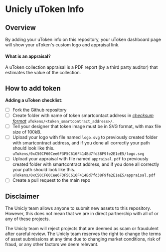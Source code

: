 # Unicly uToken Info

## Overview

By adding your uToken info on this repository, your uToken dashboard page will show your uToken's custom logo and appraisal link.

#### What is an appraisal?

A uToken collection appraisal is a PDF report (by a third party auditor) that estimates the value of the collection.

## How to add token

**Adding a uToken checklist**:
- [ ] Fork the Github repository
- [ ] Create folder with name of token smartcontact address in [_checksum format_](https://developer.trustwallet.com/add_new_asset#checksum_format) `uTokens/<token_smartcontract_address>/`.
- [ ] Tell your designer that token image must be in SVG format, with max file size of 100kB.
- [ ] Upload your logo with file named `logo.svg` to previously created folder with smartcontract address, and if you done all correctly your path should look like this. `uTokens/0xC50CF60Cee6F3F5C616F414Bd7fd38F9fe2E1eE5/logo.svg`
- [ ] Upload your appraisal with file named `appraisal.pdf` to previously created folder with smartcontract address, and if you done all correctly your path should look like this. `uTokens/0xC50CF60Cee6F3F5C616F414Bd7fd38F9fe2E1eE5/appraisal.pdf`
- [ ] Create a pull request to the main repo

## Disclaimer
The Unicly team allows anyone to submit new assets to this repository. However, this does not mean that we are in direct partnership with all of or any of these projects.

The Unicly team will reject projects that are deemed as scam or fraudulent after careful review. The Unicly team reserves the right to change the terms of asset submissions at any time due to changing market conditions, risk of fraud, or any other factors we deem relevant.
